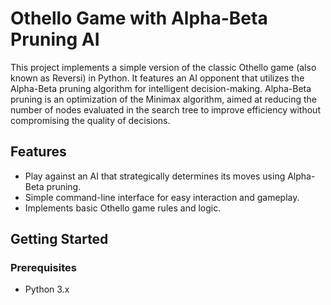 # Othello Game with Alpha-Beta Pruning AI

This project implements a simple version of the classic Othello game (also known as Reversi) in Python. It features an AI opponent that utilizes the Alpha-Beta pruning algorithm for intelligent decision-making. Alpha-Beta pruning is an optimization of the Minimax algorithm, aimed at reducing the number of nodes evaluated in the search tree to improve efficiency without compromising the quality of decisions.

## Features

- Play against an AI that strategically determines its moves using Alpha-Beta pruning.
- Simple command-line interface for easy interaction and gameplay.
- Implements basic Othello game rules and logic.

## Getting Started

### Prerequisites

- Python 3.x
